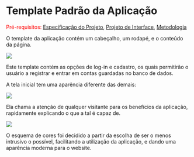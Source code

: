 # Template Padrão da Aplicação

<span style="color:red">Pré-requisitos: <a href="2-Especificação do Projeto.md"> Especificação do Projeto</a></span>, <a href="3-Projeto de Interface.md"> Projeto de Interface</a>, <a href="4-Metodologia.md"> Metodologia</a>

O template da aplicação contém um cabeçalho, um rodapé, e o conteúdo da página.

<image src="img/template.png">

Este template contém as opções de log-in e cadastro, os quais permitirão o usuário a registrar e entrar em contas guardadas no banco de dados.

A tela inicial tem uma aparência diferente das demais:

<image src="img/telainicial.png">

Ela chama a atenção de qualquer visitante para os benefícios da aplicação, rapidamente explicando o que a tal é capaz de.

<image src="img/colorscheme.png">

O esquema de cores foi decidido a partir da escolha de ser o menos intrusivo o possível, facilitando a utilização da aplicação, e dando uma aparência moderna para o website.
